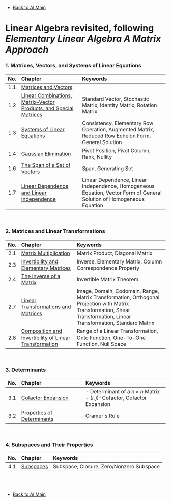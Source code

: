 * [Back to AI Main](../../README.md)

# Linear Algebra revisited, following *Elementary Linear Algebra A Matrix Approach*

### 1. Matrices, Vectors, and Systems of Linear Equations   
|No.|Chapter|Keywords|
|:-:|:------|:-------|
|1.1|[Matrices and Vectors](./ch01/01/note.md)||
|1.2|[Linear Combinations, Matrix–Vector Products, and Special Matrices](./ch01/02/note.md)|Standard Vector, Stochastic Matrix, Identity Matrix, Rotation Matrix|
|1.3|[Systems of Linear Equations](./ch01/03/note.md)|Consistency, Elementary Row Operation, Augmented Matrix, Reduced Row Echelon Form, General Solution|
|1.4|[Gaussian Elimination](./ch01/04/note.md)|Pivot Position, Pivot Column, Rank, Nullity|
|1.6|[The Span of a Set of Vectors](./ch01/06/note.md)|Span, Generating Set|
|1.7|[Linear Dependence and Linear Independence](./ch01/07/note.md)|Linear Dependence, Linear Independence, Homogeneous Equation, Vector Form of General Solution of Homogeneous Equation|

<br>

### 2. Matrices and Linear Transformations
|No.|Chapter|Keywords|
|:-:|:------|:-------|
|2.1|[Matrix Multiplication](./ch02/01/note.md)|Matrix Product, Diagonal Matrix|
|2.3|[Invertibility and Elementary Matrices](./ch02/03/note.md)|Inverse, Elementary Matrix, Column Correspondence Property|
|2.4|[The Inverse of a Matrix](./ch02/04/note.md)|Invertible Matrix Theorem|
|2.7|[Linear Transformations and Matrices](./ch02/07/note.md)|Image, Domain, Codomain, Range, Matrix Transformation, Orthogonal Projection with Matrix Transformation, Shear Transformation, Linear Transformation, Standard Matrix|
|2.8|[Composition and Invertibility of Linear Transformation](./ch02/08/note.md)|Range of a Linear Transformation, Onto Function, One-To-One Function, Null Space|

<br>

### 3. Determinants
|No.|Chapter|Keywords|
|:-:|:------|:-------|
|3.1|[Cofactor Expansion](./ch03/01/note.md)|- Determinant of a $n \times n$ Matrix <br> - $(i,j)$-Cofactor, Cofactor Expansion|
|3.2|[Properties of Determinants](./ch03/02/note.md)|Cramer's Rule|

<br>

### 4. Subspaces and Their Properties
|No.|Chapter|Keywords|
|:-:|:------|:-------|
|4.1|[Subspaces](./ch04/01/note.md)|Subspace, Closure, Zero/Nonzero Subspace|




<br><br>

* [Back to AI Main](../../README.md)